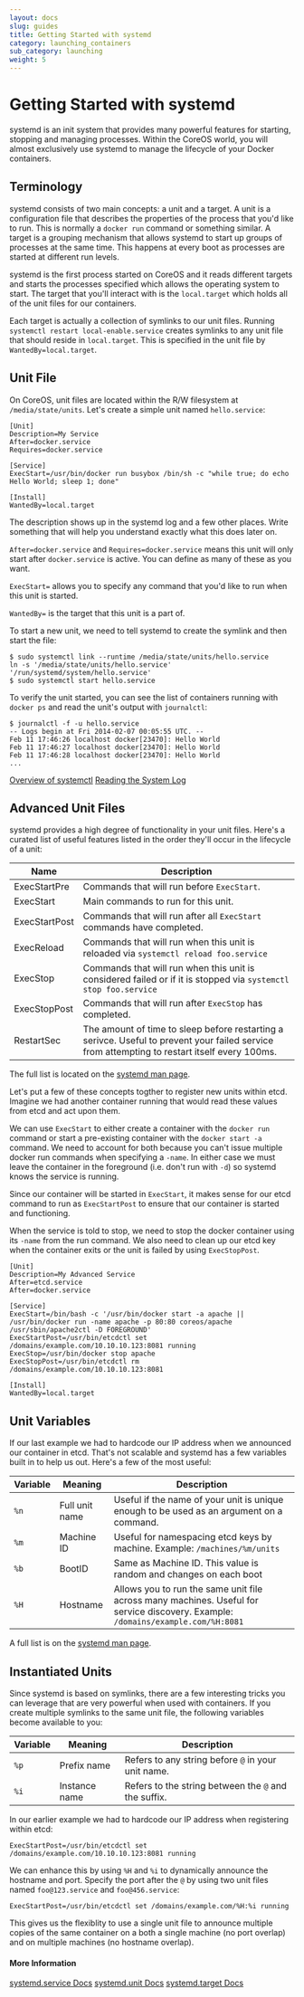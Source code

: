 ```yaml
---
layout: docs
slug: guides
title: Getting Started with systemd
category: launching_containers
sub_category: launching
weight: 5
---
```


# Getting Started with systemd

systemd is an init system that provides many powerful features for starting, stopping and managing processes. Within the CoreOS world, you will almost exclusively use systemd to manage the lifecycle of your Docker containers.

## Terminology

systemd consists of two main concepts: a unit and a target. A unit is a configuration file that describes the properties of the process that you'd like to run. This is normally a `docker run` command or something similar. A target is a grouping mechanism that allows systemd to start up groups of processes at the same time. This happens at every boot as processes are started at different run levels.

systemd is the first process started on CoreOS and it reads different targets and starts the processes specified which allows the operating system to start. The target that you'll interact with is the `local.target` which holds all of the unit files for our containers.

Each target is actually a collection of symlinks to our unit files. Running `systemctl restart local-enable.service` creates symlinks to any unit file that should reside in `local.target`. This is specified in the unit file by `WantedBy=local.target`.

## Unit File

On CoreOS, unit files are located within the R/W filesystem at `/media/state/units`. Let's create a simple unit named `hello.service`:

```
[Unit]
Description=My Service
After=docker.service
Requires=docker.service

[Service]
ExecStart=/usr/bin/docker run busybox /bin/sh -c "while true; do echo Hello World; sleep 1; done"

[Install]
WantedBy=local.target
```

The description shows up in the systemd log and a few other places. Write something that will help you understand exactly what this does later on.

`After=docker.service` and `Requires=docker.service` means this unit will only start after `docker.service` is active. You can define as many of these as you want.

`ExecStart=` allows you to specify any command that you'd like to run when this unit is started.

`WantedBy=` is the target that this unit is a part of.

To start a new unit, we need to tell systemd to create the symlink and then start the file:

```
$ sudo systemctl link --runtime /media/state/units/hello.service
ln -s '/media/state/units/hello.service' '/run/systemd/system/hello.service'
$ sudo systemctl start hello.service
```

To verify the unit started, you can see the list of containers running with `docker ps` and read the unit's output with `journalctl`:

```
$ journalctl -f -u hello.service
-- Logs begin at Fri 2014-02-07 00:05:55 UTC. --
Feb 11 17:46:26 localhost docker[23470]: Hello World
Feb 11 17:46:27 localhost docker[23470]: Hello World
Feb 11 17:46:28 localhost docker[23470]: Hello World
...
```

<a class="btn btn-default" href="{{site.url}}/docs/launching-containers/launching/overview-of-systemctl">Overview of systemctl</a>
<a class="btn btn-default" href="{{site.url}}/docs/cluster-management/debugging/reading-the-system-log">Reading the System Log</a>

## Advanced Unit Files

systemd provides a high degree of functionality in your unit files. Here's a curated list of useful features listed in the order they'll occur in the lifecycle of a unit:

| Name    | Description |
|---------|-------------|
| ExecStartPre | Commands that will run before `ExecStart`. |
| ExecStart | Main commands to run for this unit. |
| ExecStartPost | Commands that will run after all `ExecStart` commands have completed. |
| ExecReload | Commands that will run when this unit is reloaded via `systemctl reload foo.service` |
| ExecStop | Commands that will run when this unit is considered failed or if it is stopped via `systemctl stop foo.service` |
| ExecStopPost | Commands that will run after `ExecStop` has completed. |
| RestartSec | The amount of time to sleep before restarting a serivce. Useful to prevent your failed service from attempting to restart itself every 100ms. |

The full list is located on the [systemd man page](http://www.freedesktop.org/software/systemd/man/systemd.service.html).

Let's put a few of these concepts togther to register new units within etcd. Imagine we had another container running that would read these values from etcd and act upon them.

We can use `ExecStart` to either create a container with the `docker run` command or start a pre-existing container with the `docker start -a` command. We need to account for both because you can't issue multiple docker run commands when specifying a `-name`. In either case we must leave the container in the foreground (i.e. don't run with `-d`) so systemd knows the service is running.

Since our container will be started in `ExecStart`, it makes sense for our etcd command to run as `ExecStartPost` to ensure that our container is started and functioning.

When the service is told to stop, we need to stop the docker container using its `-name` from the run command. We also need to clean up our etcd key when the container exits or the unit is failed by using `ExecStopPost`.

```
[Unit]
Description=My Advanced Service
After=etcd.service
After=docker.service

[Service]
ExecStart=/bin/bash -c '/usr/bin/docker start -a apache || /usr/bin/docker run -name apache -p 80:80 coreos/apache /usr/sbin/apache2ctl -D FOREGROUND'
ExecStartPost=/usr/bin/etcdctl set /domains/example.com/10.10.10.123:8081 running
ExecStop=/usr/bin/docker stop apache
ExecStopPost=/usr/bin/etcdctl rm /domains/example.com/10.10.10.123:8081

[Install]
WantedBy=local.target
```

## Unit Variables

If our last example we had to hardcode our IP address when we announced our container in etcd. That's not scalable and systemd has a few variables built in to help us out. Here's a few of the most useful:

| Variable | Meaning | Description |
|----------|---------|-------------|
| `%n` | Full unit name | Useful if the name of your unit is unique enough to be used as an argument on a command. |
| `%m` | Machine ID | Useful for namespacing etcd keys by machine. Example: `/machines/%m/units` |
| `%b` | BootID | Same as Machine ID. This value is random and changes on each boot |
| `%H` | Hostname | Allows you to run the same unit file across many machines. Useful for service discovery. Example: `/domains/example.com/%H:8081` |

A full list is on the [systemd man page](http://www.freedesktop.org/software/systemd/man/systemd.unit.html).

## Instantiated Units

Since systemd is based on symlinks, there are a few interesting tricks you can leverage that are very powerful when used with containers. If you create multiple symlinks to the same unit file, the following variables become available to you:

| Variable | Meaning | Description |
|----------|---------|-------------|
| `%p` | Prefix name | Refers to any string before `@` in your unit name. |
| `%i` | Instance name | Refers to the string between the `@` and the suffix. |

In our earlier example we had to hardcode our IP address when registering within etcd:

```
ExecStartPost=/usr/bin/etcdctl set /domains/example.com/10.10.10.123:8081 running
```

We can enhance this by using `%H` and `%i` to dynamically announce the hostname and port. Specify the port after the `@` by using two unit files named `foo@123.service` and `foo@456.service`:

```
ExecStartPost=/usr/bin/etcdctl set /domains/example.com/%H:%i running
```

This gives us the flexiblity to use a single unit file to announce multiple copies of the same container on a both a single machine (no port overlap) and on multiple machines (no hostname overlap).

#### More Information
<a class="btn btn-default" href="http://www.freedesktop.org/software/systemd/man/systemd.service.html">systemd.service Docs</a>
<a class="btn btn-default" href="http://www.freedesktop.org/software/systemd/man/systemd.unit.html">systemd.unit Docs</a>
<a class="btn btn-default" href="http://www.freedesktop.org/software/systemd/man/systemd.target.html">systemd.target Docs</a>
